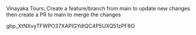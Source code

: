 Vinayaka Tours:
Create a feature/branch from main to update new changes then create a PR to main to merge the changes

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
